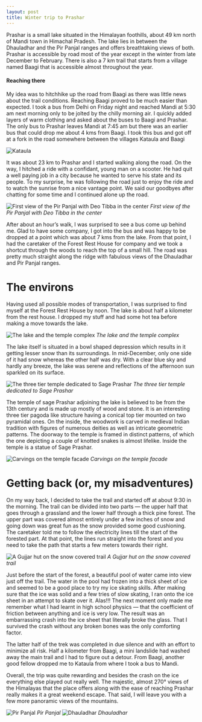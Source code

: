 ```yaml
---
layout: post
title: Winter trip to Prashar
---
```


Prashar is a small lake situated in the Himalayan foothills, about 49 km north of Mandi town in Himachal Pradesh. The lake lies in between the Dhauladhar and the Pir Panjal ranges and offers breathtaking views of both. Prashar is accessible by road most of the year except in the winter from late December to February. There is also a 7 km trail that starts from a village named Baagi that is accessible almost throughout the year.

#### Reaching there
My idea was to hitchhike up the road from Baagi as there was little news about the trail conditions. Reaching Baagi proved to be much easier than expected. I took a bus from Delhi on Friday night and reached Mandi at 5:30 am next morning only to be jolted by the chilly morning air. I quickly added layers of warm clothing and asked about the buses to Baagi and Prashar. The only bus to Prashar leaves Mandi at 7:45 am but there was an earlier bus that could drop me about 4 kms from Baagi. I took this bus and got off at a fork in the road somewhere between the villages Kataula and Baagi

![Kataula](https://res.cloudinary.com/overthehills/image/upload/v1587206841/prashar/fork.jpg)

It was about 23 km to Prashar and I started walking along the road. On the way, I hitched a ride with a confidant, young man on a scooter. He had quit a well paying job in a city because he wanted to serve his state and its people. To my surprise, he was following the road just to enjoy the ride and to watch the sunrise from a nice vantage point. We said our goodbyes after chatting for some time and I continued alone up the road.

![First view of the Pir Panjal with Deo Tibba in the center](https://res.cloudinary.com/overthehills/image/upload/v1587206840/prashar/deo-tibba.jpg)
*First view of the Pir Panjal with Deo Tibba in the center*

After about an hour’s walk, I was surprised to see a bus come up behind me. Glad to have some company, I got into the bus and was happy to be dropped at a point which was  about 7 kms from the lake. From that point, I had the caretaker of the Forest Rest House for company and we took a shortcut through the woods to reach the top of a small hill. The road was pretty much straight along the ridge with fabulous views of the Dhauladhar and Pir Panjal ranges.

# The environs
Having used all possible modes of transportation, I was surprised to find myself at the Forest Rest House by noon. The lake is about half a kilometer from the rest house. I dropped my stuff and had some hot tea before making a move towards the lake.

![The lake and the temple complex](https://res.cloudinary.com/overthehills/image/upload/v1587206863/prashar/lake.jpg)
*The lake and the temple complex*

The lake itself is situated in a bowl shaped depression which results in it getting lesser snow than its surroundings. In mid-December, only one side of it had snow whereas the other half was dry. With a clear blue sky and hardly any breeze, the lake was serene and reflections of the afternoon sun sparkled on its surface.

![The three tier temple dedicated to Sage Prashar](https://res.cloudinary.com/overthehills/image/upload/v1587206867/prashar/temple.jpg)
*The three tier temple dedicated to Sage Prashar*

The temple of sage Prashar adjoining the lake is believed to be from the 13th century and is made up mostly of wood and stone. It is an interesting three tier pagoda like structure having a conical top tier mounted on two pyramidal ones. On the inside, the woodwork is carved in medieval Indian tradition with figures of numerous deities as well as intricate geometric patterns. The doorway to the temple is framed in distinct patterns, of which the one depicting a couple of knotted snakes is almost lifelike. Inside the temple is a statue of Sage Prashar.

![Carvings on the temple facade](https://res.cloudinary.com/overthehills/image/upload/v1587206848/prashar/temple-collage.jpg)
*Carvings on the temple facade*

# Getting back (or, my misadventures)
On my way back, I decided to take the trail and started off at about 9:30 in the morning. The trail can be divided into two parts — the upper half that goes through a grassland and the lower half through a thick pine forest. The upper part was covered almost entirely under a few inches of snow and going down was great fun as the snow provided some good cushioning. The caretaker told me to follow the electricity lines till the start of the forested part. At that point, the lines run straight into the forest and you need to take the path that starts a few meters towards their right.

![A Gujjar hut on the snow covered trail](https://res.cloudinary.com/overthehills/image/upload/v1587206861/prashar/gujjar-hut.jpg)
*A Gujjar hut on the snow covered trail*

Just before the start of the forest, a beautiful pool of water came into view just off the trail. The water in the pool had frozen into a thick sheet of ice and seemed to be a good place to try my ice skating skills. After making sure that the ice was solid and a few tries of slow skating, I ran onto the ice sheet in an attempt to skate over it. Alas!!! The next moment only made me remember what I had learnt in high school physics — that the coefficient of friction between anything and ice is very low. The result was an embarrassing crash into the ice sheet that literally broke the glass. That I survived the crash without any broken bones was the only comforting factor.

The latter half of the trek was completed in due silence and with an effort to minimize all risk. Half a kilometer from Baagi, a mini landslide had washed away the main trail and I had to figure out a detour. From Baagi, another good fellow dropped me to Kataula from where I took a bus to Mandi.

Overall, the trip was quite rewarding and besides the crash on the ice everything else played out really well. The majestic, almost 270° views of the Himalayas that the place offers along with the ease of reaching Prashar really makes it a great weekend escape. That said, I will leave you with a few more panoramic views of the mountains.

![Pir Panjal](https://res.cloudinary.com/overthehills/image/upload/v1587230983/prashar/pir-panjal-panaroma.jpg)
*Pir Panjal*
![Dhauladhar](https://res.cloudinary.com/overthehills/image/upload/v1587231305/prashar/dhauladhar.jpg)
*Dhauladhar*
